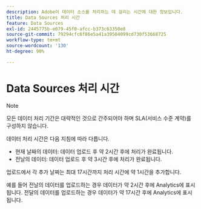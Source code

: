 ```yaml
---
description: Adobe이 데이터 소스를 처리하는 데 걸리는 시간에 대한 정보입니다.
title: Data Sources 처리 시간
feature: Data Sources
exl-id: 2445775b-e079-45f0-afcc-b373c63350e8
source-git-commit: 79294cfc6f86e5a41a39504099cd730f53668725
workflow-type: tm+mt
source-wordcount: '130'
ht-degree: 90%

---
```


# Data Sources 처리 시간

>[!NOTE]
>모든 데이터 처리 기간은 대략적인 것으로 간주되어야 하며 SLA(서비스 수준 계약)를 구성하지 않습니다.

데이터 처리 시간은 다음 지침에 따라 다릅니다.

* 현재 날짜의 데이터: 데이터 업로드 후 약 2시간 후에 처리가 완료됩니다.
* 전날의 데이터: 데이터 업로드 후 약 3시간 후에 처리가 완료됩니다.

업로드에서 각 추가 날짜는 최대 17시간까지 처리 시간에 약 1시간을 추가합니다.

예를 들어 전날의 데이터를 업로드하는 경우 데이터가 약 2시간 후에 Analytics에 표시됩니다. 전달의 데이터를 업로드하는 경우 데이터가 약 17시간 후에 Analytics에 표시됩니다.
